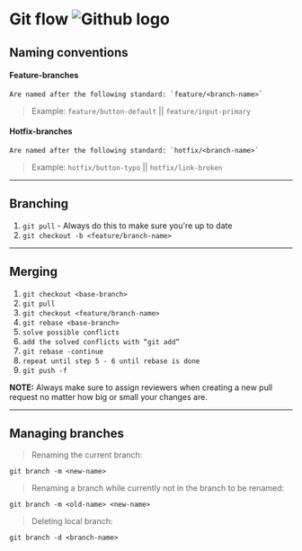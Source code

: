 # Git flow ![Github logo](https://s3-ap-northeast-1.amazonaws.com/mash-jp/production/posts/33601/77e43d06d94a73c9a220c6a077b523f8575a3794.33653.desktop.png?1487731115 "Github logo")

## Naming conventions

  #### Feature-branches
    Are named after the following standard: `feature/<branch-name>`

  > Example: `feature/button-default` || `feature/input-primary`

  #### Hotfix-branches
    Are named after the following standard: `hotfix/<branch-name>`

  > Example: `hotfix/button-typo` || `hotfix/link-broken`

---
## Branching
1. `git pull` - Always do this to make sure you're up to date
2. `git checkout -b <feature/branch-name>`

---
## Merging
1. `git checkout <base-branch>`
2. `git pull`
3. `git checkout <feature/branch-name>`
4. `git rebase <base-branch>`
5. `solve possible conflicts`
6. `add the solved conflicts with “git add”`
7. `git rebase -continue`
8. `repeat until step 5 - 6 until rebase is done`
9. `git push -f`

**NOTE:** Always make sure to assign reviewers when creating a new pull request no matter how big or small your changes are.

---
## Managing branches
> Renaming the current branch:

`git branch -m <new-name>`

> Renaming a branch while currently not in the branch to be renamed:

`git branch -m <old-name> <new-name>`

> Deleting local branch:

`git branch -d <branch-name>`